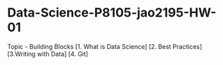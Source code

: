 # Data-Science-P8105-jao2195-HW-01
Topic - Building Blocks [1. What is Data Science] [2. Best Practices] [3.Writing with Data] [4. Git]

